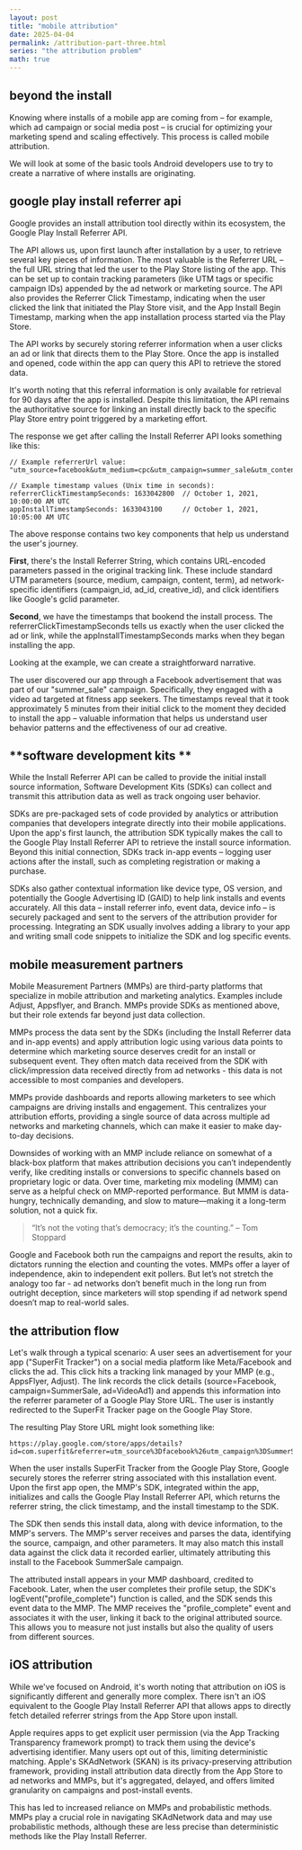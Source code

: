 ```yaml
---
layout: post
title: "mobile attribution"
date: 2025-04-04
permalink: /attribution-part-three.html
series: "the attribution problem"
math: true
---
```


## **beyond the install**

Knowing where installs of a mobile app are coming from – for example, which ad campaign or social media post – is crucial for optimizing your marketing spend and scaling effectively. This process is called mobile attribution.

We will look at some of the basic tools Android developers use to try to create a narrative of where installs are originating.

## **google play install referrer api**

Google provides an install attribution tool directly within its ecosystem, the Google Play Install Referrer API. 

The API allows us, upon first launch after installation by a user, to retrieve several key pieces of information. The most valuable is the Referrer URL – the full URL string that led the user to the Play Store listing of the app. This can be set up to contain tracking parameters (like UTM tags or specific campaign IDs) appended by the ad network or marketing source. The API also provides the Referrer Click Timestamp, indicating when the user clicked the link that initiated the Play Store visit, and the App Install Begin Timestamp, marking when the app installation process started via the Play Store.

The API works by securely storing referrer information when a user clicks an ad or link that directs them to the Play Store. Once the app is installed and opened, code within the app can query this API to retrieve the stored data. 

It's worth noting that this referral information is only available for retrieval for 90 days after the app is installed. Despite this limitation, the API remains the authoritative source for linking an install directly back to the specific Play Store entry point triggered by a marketing effort.

The response we get after calling the Install Referrer API looks something like this:

```
// Example referrerUrl value:
"utm_source=facebook&utm_medium=cpc&utm_campaign=summer_sale&utm_content=video_ad_1&utm_term=fitness_app"

// Example timestamp values (Unix time in seconds):
referrerClickTimestampSeconds: 1633042800  // October 1, 2021, 10:00:00 AM UTC
appInstallTimestampSeconds: 1633043100     // October 1, 2021, 10:05:00 AM UTC
```

The above response contains two key components that help us understand the user's journey.

**First**, there's the Install Referrer String, which contains URL-encoded parameters passed in the original tracking link. These include standard UTM parameters (source, medium, campaign, content, term), ad network-specific identifiers (campaign_id, ad_id, creative_id), and click identifiers like Google's gclid parameter. 

**Second**, we have the timestamps that bookend the install process. The referrerClickTimestampSeconds tells us exactly when the user clicked the ad or link, while the appInstallTimestampSeconds marks when they began installing the app.

Looking at the example, we can create a straightforward narrative. 

The user discovered our app through a Facebook advertisement that was part of our "summer_sale" campaign. 
Specifically, they engaged with a video ad targeted at fitness app seekers. 
The timestamps reveal that it took approximately 5 minutes from their initial click to the moment they decided to install the app – valuable information that helps us understand user behavior patterns and the effectiveness of our ad creative.

## **software development kits **

While the Install Referrer API can be called to provide the initial install source information, Software Development Kits (SDKs) can collect and transmit this attribution data as well as track ongoing user behavior.

SDKs are pre-packaged sets of code provided by analytics or attribution companies that developers integrate directly into their mobile applications. Upon the app's first launch, the attribution SDK typically makes the call to the Google Play Install Referrer API to retrieve the install source information. Beyond this initial connection, SDKs track in-app events – logging user actions after the install, such as completing registration or making a purchase.

SDKs also gather contextual information like device type, OS version, and potentially the Google Advertising ID (GAID) to help link installs and events accurately. All this data – install referrer info, event data, device info – is securely packaged and sent to the servers of the attribution provider for processing.
Integrating an SDK usually involves adding a library to your app and writing small code snippets to initialize the SDK and log specific events.

## **mobile measurement partners**

Mobile Measurement Partners (MMPs) are third-party platforms that specialize in mobile attribution and marketing analytics. Examples include Adjust, Appsflyer, and Branch. MMPs provide SDKs as mentioned above, but their role extends far beyond just data collection.

MMPs process the data sent by the SDKs (including the Install Referrer data and in-app events) and apply attribution logic using various data points to determine which marketing source deserves credit for an install or subsequent event. They often match data received from the SDK with click/impression data received directly from ad networks - this data is not accessible to most companies and developers.

MMPs provide dashboards and reports allowing marketers to see which campaigns are driving installs and engagement. This centralizes your attribution efforts, providing a single source of data across multiple ad networks and marketing channels, which can make it easier to make day-to-day decisions.

Downsides of working with an MMP include reliance on somewhat of a black-box platform that makes attribution decisions you can’t independently verify, like crediting installs or conversions to specific channels based on proprietary logic or data.
Over time, marketing mix modeling (MMM) can serve as a helpful check on MMP-reported performance. But MMM is data-hungry, technically demanding, and slow to mature—making it a long-term solution, not a quick fix.

> “It’s not the voting that’s democracy; it’s the counting.” – Tom Stoppard

Google and Facebook both run the campaigns and report the results, akin to dictators running the election and counting the votes. MMPs offer a layer of independence, akin to independent exit pollers. But let’s not stretch the analogy too far - ad networks don’t benefit much in the long run from outright deception, since marketers will stop spending if ad network spend doesn’t map to real-world sales.

## **the attribution flow**

Let's walk through a typical scenario: A user sees an advertisement for your app ("SuperFit Tracker") on a social media platform like Meta/Facebook and clicks the ad. This click hits a tracking link managed by your MMP (e.g., AppsFlyer, Adjust). The link records the click details (source=Facebook, campaign=SummerSale, ad=VideoAd1) and appends this information into the referrer parameter of a Google Play Store URL. The user is instantly redirected to the SuperFit Tracker page on the Google Play Store.

The resulting Play Store URL might look something like:
```
https://play.google.com/store/apps/details?id=com.superfit&referrer=utm_source%3Dfacebook%26utm_campaign%3DSummerSale%26utm_ad%3DVideoAd1%26...
```

When the user installs SuperFit Tracker from the Google Play Store, Google securely stores the referrer string associated with this installation event. Upon the first app open, the MMP's SDK, integrated within the app, initializes and calls the Google Play Install Referrer API, which returns the referrer string, the click timestamp, and the install timestamp to the SDK.

The SDK then sends this install data, along with device information, to the MMP's servers. The MMP's server receives and parses the data, identifying the source, campaign, and other parameters. It may also match this install data against the click data it recorded earlier, ultimately attributing this install to the Facebook SummerSale campaign.

The attributed install appears in your MMP dashboard, credited to Facebook. Later, when the user completes their profile setup, the SDK's logEvent("profile_complete") function is called, and the SDK sends this event data to the MMP. The MMP receives the "profile_complete" event and associates it with the user, linking it back to the original attributed source. This allows you to measure not just installs but also the quality of users from different sources.

## **iOS attribution**

While we've focused on Android, it's worth noting that attribution on iOS is significantly different and generally more complex. There isn't an iOS equivalent to the Google Play Install Referrer API that allows apps to directly fetch detailed referrer strings from the App Store upon install.

Apple requires apps to get explicit user permission (via the App Tracking Transparency framework prompt) to track them using the device's advertising identifier. Many users opt out of this, limiting deterministic matching. Apple's SKAdNetwork (SKAN) is its privacy-preserving attribution framework, providing install attribution data directly from the App Store to ad networks and MMPs, but it's aggregated, delayed, and offers limited granularity on campaigns and post-install events.

This has led to increased reliance on MMPs and probabilistic methods. MMPs play a crucial role in navigating SKAdNetwork data and may use probabilistic methods, although these are less precise than deterministic methods like the Play Install Referrer.
